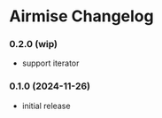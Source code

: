 # Airmise Changelog

### 0.2.0 (wip)

- support iterator

### 0.1.0 (2024-11-26)

- initial release
